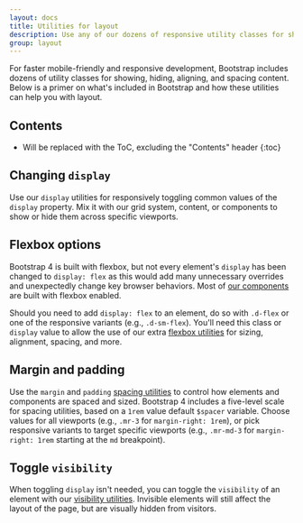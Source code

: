 ```yaml
---
layout: docs
title: Utilities for layout
description: Use any of our dozens of responsive utility classes for showing, hiding, aligning, and spacing content.
group: layout
---
```


For faster mobile-friendly and responsive development, Bootstrap includes dozens of utility classes for showing, hiding, aligning, and spacing content. Below is a primer on what's included in Bootstrap and how these utilities can help you with layout.

## Contents

* Will be replaced with the ToC, excluding the "Contents" header
{:toc}

## Changing `display`

Use our `display` utilities for responsively toggling common values of the `display` property. Mix it with our grid system, content, or components to show or hide them across specific viewports.

## Flexbox options

Bootstrap 4 is built with flexbox, but not every element's `display` has been changed to `display: flex` as this would add many unnecessary overrides and unexpectedly change key browser behaviors. Most of [our components](/components/) are built with flexbox enabled.

Should you need to add `display: flex` to an element, do so with `.d-flex` or one of the responsive variants (e.g., `.d-sm-flex`). You'll need this class or `display` value to allow the use of our extra [flexbox utilities](/utilities/flexbox/) for sizing, alignment, spacing, and more.

## Margin and padding

Use the `margin` and `padding` [spacing utilities](/utilities/spacing/) to control how elements and components are spaced and sized. Bootstrap 4 includes a five-level scale for spacing utilities, based on a `1rem` value default `$spacer` variable. Choose values for all viewports (e.g., `.mr-3` for `margin-right: 1rem`), or pick responsive variants to target specific viewports (e.g., `.mr-md-3` for `margin-right: 1rem` starting at the `md` breakpoint).

## Toggle `visibility`

When toggling `display` isn't needed, you can toggle the `visibility` of an element with our [visibility utilities](/utilities/visibility/). Invisible elements will still affect the layout of the page, but are visually hidden from visitors.
